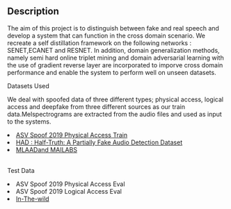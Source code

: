 <h2>Description</h2>
<p>The aim of this project is to distinguish between fake and real speech and develop a system that can function in the cross domain scenario. We recreate a self distillation framework on the following networks : SENET,ECANET and RESNET. In addition, domain generalization methods, namely semi hard online triplet mining and domain adversarial learning with the use of gradient reverse layer are incorporated to imporve cross domain performance and enable the system to perform well on unseen datasets. </p
<h2>Datasets Used</h2>
<br>
<p>We deal with spoofed data of three different types; physical access, logical access and deepfake from three different sources as our train data.Melspectrograms are extracted from the audio files and used as input to the systems.</p>
<li><a href="https://www.asvspoof.org/">ASV Spoof 2019 Physical Access Train</a></li>
<li><a href="https://zenodo.org/records/10377492/files/HAD.zip?download=1">HAD : Half-Truth: A Partially Fake Audio Detection Dataset</a></li>
<li><a href=" Files - Fraunhofer ownCloud">MLAADand MAILABS</a> </li>
<br>
<p>Test Data</p>

<li>ASV Spoof 2019 Physical Access Eval</li>
<li>ASV Spoof 2019 Logical Access Eval</li>
<li><a href="Fraunhofer ownCloud">In-The-wild</a></li>
